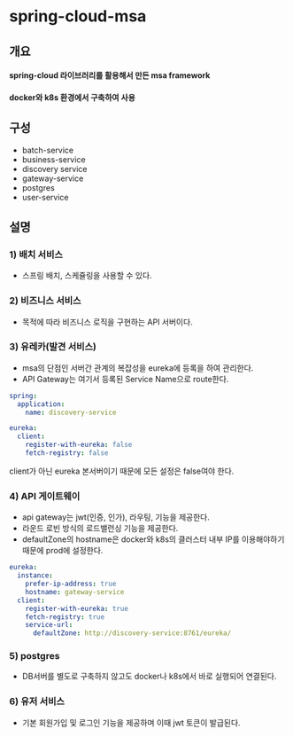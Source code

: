 spring-cloud-msa
============

## 개요
#### spring-cloud 라이브러리를 활용해서 만든 msa framework
#### docker와 k8s 환경에서 구축하여 사용

## 구성
  - batch-service
  - business-service
  - discovery service
  - gateway-service
  - postgres
  - user-service

## 설명
### 1) 배치 서비스
- 스프링 배치, 스케쥴링을 사용할 수 있다.

### 2) 비즈니스 서비스
- 목적에 따라 비즈니스 로직을 구현하는 API 서버이다.

### 3) 유레카(발견 서비스)
- msa의 단점인 서버간 관계의 복잡성을 eureka에 등록을 하여 관리한다.
- API Gateway는 여기서 등록된 Service Name으로 route한다.

```yml
spring:
  application:
    name: discovery-service

eureka:
  client:
    register-with-eureka: false
    fetch-registry: false
```
client가 아닌 eureka 본서버이기 때문에 모든 설정은 false여야 한다.


### 4) API 게이트웨이
- api gateway는 jwt(인증, 인가), 라우팅, 기능을 제공한다.
- 라운드 로빈 방식의 로드밸런싱 기능을 제공한다.
- defaultZone의 hostname은 docker와 k8s의 클러스터 내부 IP를 이용해야하기 때문에 prod에 설정한다. 
```yml
eureka:
  instance:
    prefer-ip-address: true
    hostname: gateway-service
  client:
    register-with-eureka: true
    fetch-registry: true
    service-url:
      defaultZone: http://discovery-service:8761/eureka/
```


### 5) postgres
- DB서버를 별도로 구축하지 않고도 docker나 k8s에서 바로 실행되어 연결된다.

### 6) 유저 서비스
- 기본 회원가입 및 로그인 기능을 제공하며 이때 jwt 토큰이 발급된다.
